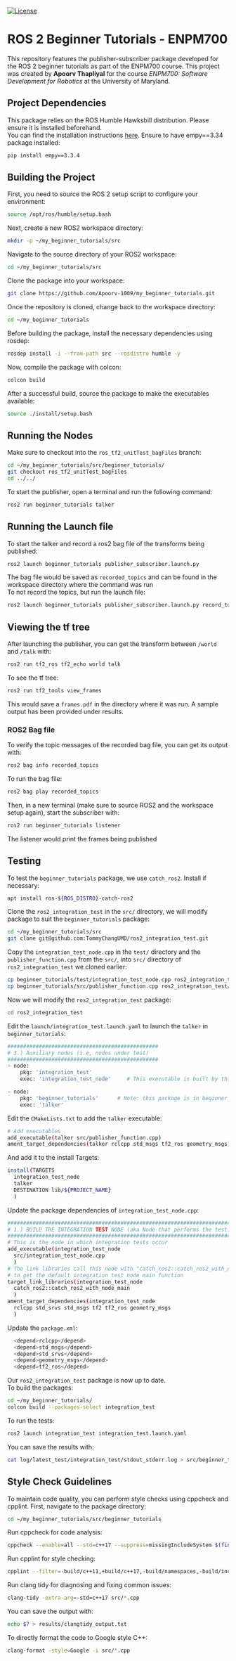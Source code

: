 [![License](https://img.shields.io/badge/license-MIT-blue.svg)](LICENSE)

# ROS 2 Beginner Tutorials - ENPM700

This repository features the publisher-subscriber package developed for the ROS 2 beginner tutorials as part of the ENPM700 course. This project was created by **Apoorv Thapliyal** for the course *ENPM700: Software Development for Robotics* at the University of Maryland.

## Project Dependencies
This package relies on the ROS Humble Hawksbill distribution. Please ensure it is installed beforehand.  
You can find the installation instructions [here](https://docs.ros.org/en/humble/Installation.html).
Ensure to have empy==3.34 package installed:
```bash
pip install empy==3.3.4
```

## Building the Project

First, you need to source the ROS 2 setup script to configure your environment:

```bash
source /opt/ros/humble/setup.bash
```

Next, create a new ROS2 workspace directory:

```bash
mkdir -p ~/my_beginner_tutorials/src
```

Navigate to the source directory of your ROS2 workspace:

```bash
cd ~/my_beginner_tutorials/src
```

Clone the package into your workspace:

```bash
git clone https://github.com/Apoorv-1009/my_beginner_tutorials.git
```

Once the repository is cloned, change back to the workspace directory:

```bash
cd ~/my_beginner_tutorials
```

Before building the package, install the necessary dependencies using rosdep:

```bash
rosdep install -i --from-path src --rosdistro humble -y
```

Now, compile the package with colcon:

```bash
colcon build 
```

After a successful build, source the package to make the executables available:

```bash
source ./install/setup.bash
```

## Running the Nodes

Make sure to checkout into the `ros_tf2_unitTest_bagFiles` branch:
```bash
cd ~/my_beginner_tutorials/src/beginner_tutorials/
git checkout ros_tf2_unitTest_bagFiles
cd ../../
```
To start the publisher, open a terminal and run the following command:
```bash
ros2 run beginner_tutorials talker
```

## Running the Launch file
To start the talker and record a ros2 bag file of the transforms being published:
```bash
ros2 launch beginner_tutorials publisher_subscriber.launch.py
```
The bag file would be saved as `recorded_topics` and can be found in the workspace directory where the command was run </br>
To not record the topics, but run the launch file:
```bash
ros2 launch beginner_tutorials publisher_subscriber.launch.py record_topics:=False
```

## Viewing the tf tree
After launching the publisher, you can get the transform between `/world` and `/talk` with:
```bash
ros2 run tf2_ros tf2_echo world talk
```
To see the tf tree:
```bash
ros2 run tf2_tools view_frames
```
This would save a `frames.pdf` in the directory where it was run. A sample output has been provided under results.

### ROS2 Bag file 
To verify the topic messages of the recorded bag file, you can get its output with:
```bash
ros2 bag info recorded_topics
```

To run the bag file:
```bash
ros2 bag play recorded_topics
```
Then, in a new terminal (make sure to source ROS2 and the workspace setup again), start the subscriber with:
```bash
ros2 run beginner_tutorials listener
```
The listener would print the frames being published

## Testing
To test the `beginner_tutorials` package, we use `catch_ros2`. Install if necessary:
```bash
apt install ros-${ROS_DISTRO}-catch-ros2
```

Clone the `ros2_integration_test` in the `src/` directory, we will modify package to suit the `beginner_tutorials` package:
```bash
cd ~/my_beginner_tutorials/src
git clone git@github.com:TommyChangUMD/ros2_integration_test.git
```

Copy the `integration_test_node.cpp` in the `test/` directory and the `publisher_function.cpp` from the `src/`, into `src/` directory of `ros2_integration_test` we cloned earlier:
```bash
cp beginner_tutorials/test/integration_test_node.cpp ros2_integration_test/src
cp beginner_tutorials/src/publisher_function.cpp ros2_integration_test/src 
```

Now we will modify the `ros2_integration_test` package:
```bash
cd ros2_integration_test
```

Edit the `launch/integration_test.launch.yaml` to launch the `talker` in `beginner_tutorials`:
```bash
################################################    
# 3.) Auxiliary nodes (i.e, nodes under test) 
################################################    
- node:
    pkg: 'integration_test'
    exec: 'integration_test_node'     # This executable is built by this package (See CMakeLists.txt)

- node:
    pkg: 'beginner_tutorials'      # Note: this package is in beginner_tutorials
    exec: 'talker'
```

Edit the `CMakeLists.txt` to add the `talker` executable:
```bash
# Add executables
add_executable(talker src/publisher_function.cpp)
ament_target_dependencies(talker rclcpp std_msgs tf2_ros geometry_msgs)
```

And add it to the install Targets:
```bash
install(TARGETS
  integration_test_node
  talker
  DESTINATION lib/${PROJECT_NAME}
  )
```

Update the package dependencies of `integration_test_node.cpp`:
```bash
###########################################################################
# 1.) BUILD THE INTEGRATION TEST NODE (aka Node that performs the test)  ##
###########################################################################
# This is the node in which integration tests occur
add_executable(integration_test_node
  src/integration_test_node.cpp
  )
# The link libraries call this node with "catch_ros2::catch_ros2_with_node_main"
# to get the default integration test node main function
target_link_libraries(integration_test_node
  catch_ros2::catch_ros2_with_node_main
  )
ament_target_dependencies(integration_test_node
  rclcpp std_srvs std_msgs tf2 tf2_ros geometry_msgs
  )
```

Update the `package.xml`:
```bash
  <depend>rclcpp</depend>
  <depend>std_msgs</depend>
  <depend>std_srvs</depend>
  <depend>geometry_msgs</depend>
  <depend>tf2_ros</depend>
```

Our `ros2_integration_test` package is now up to date. </br>
To build the packages:
```bash
cd ~/my_beginner_tutorials/
colcon build --packages-select integration_test
```

To run the tests:
```bash
ros2 launch integration_test integration_test.launch.yaml
```
You can save the results with:
```bash
cat log/latest_test/integration_test/stdout_stderr.log > src/beginner_tutorials/results/catch2_tests_output.txt 
```

## Style Check Guidelines

To maintain code quality, you can perform style checks using cppcheck and cpplint. First, navigate to the package directory:

```bash
cd ~/my_beginner_tutorials/src/beginner_tutorials
```

Run cppcheck for code analysis:

```bash
cppcheck --enable=all --std=c++17 --suppress=missingIncludeSystem $(find . -name "*.cpp" | grep -vE -e "^./build/") --check-config > results/cppcheck_output.txt
```

Run cpplint for style checking:

```bash
cpplint --filter=-build/c++11,+build/c++17,-build/namespaces,-build/include_order src/*.cpp > results/cpplint_output.txt
```

Run clang tidy for diagnosing and fixing common issues:
```bash
clang-tidy -extra-arg=-std=c++17 src/*.cpp
```
You can save the output with:
```bash
echo $? > results/clangtidy_output.txt
```

To directly format the code to Google style C++:
```bash
clang-format -style=Google -i src/*.cpp
```
